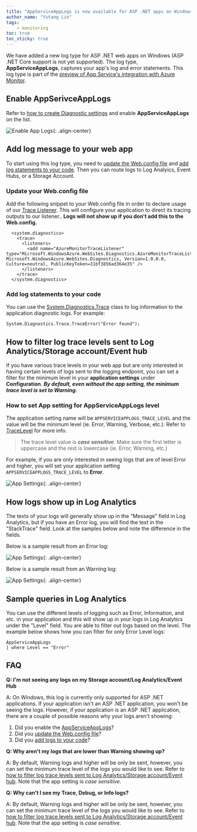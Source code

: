 ```yaml
---
title: "AppServiceAppLogs is now available for ASP .NET apps on Windows"
author_name: "Yutang Lin"
tags:
    - monitoring
toc: true
toc_sticky: true
---
```


We have added a new log type for ASP .NET web apps on Windows (ASP .NET Core support is not yet supported). The log type, **AppServiceAppLogs**, captures your app's log and error statements. This log type is part of the [preview of App Service's integration with Azure Monitor](https://azure.github.io/AppService/2019/11/01/App-Service-Integration-with-Azure-Monitor.html).

## Enable AppSerivceAppLogs <a name="enable-applogs"></a>

Refer to [how to create Diagnostic settings](#https://azure.github.io/AppService/2019/11/01/App-Service-Integration-with-Azure-Monitor.html#create-a-diagnostic-setting) and enable **AppServiceAppLogs** on the list.

![Enable App Logs]({{site.baseurl}}/media/2020/08/enable-applogs.png){: .align-center}

## Add log message to your web app

To start using this log type, you need to [update the Web.config file](#update-web-config) and [add log statements to your code](#add-logs-to-code). Then you can route logs to Log Analyics, Event Hubs, or a Storage Account.

### Update your Web.config file <a name="update-web-config"></a>

Add the following snippet to your Web.config file in order to declare usage of our [Trace Listener](https://docs.microsoft.com/dotnet/framework/debug-trace-profile/how-to-create-and-initialize-trace-listeners). This will configure your application to direct its tracing outputs to our listener.. **Logs will not show up if you don't add this to the Web.config.**

```
  <system.diagnostics>
    <trace>
      <listeners>
        <add name="AzureMonitorTraceListener" type="Microsoft.WindowsAzure.WebSites.Diagnostics.AzureMonitorTraceListener, Microsoft.WindowsAzure.WebSites.Diagnostics, Version=1.0.0.0, Culture=neutral, PublicKeyToken=31bf3856ad364e35" />
      </listeners>
    </trace>
  </system.diagnostics>
```

### Add log statements to your code <a name="add-logs-to-code"></a>

You can use the [System.Diagnostics.Trace](https://docs.microsoft.com/dotnet/api/system.diagnostics.trace?view=netcore-3.1) class to log information to the application diagnostic logs. For example:

``` 
System.Diagnostics.Trace.TraceError("Error found");
```

## How to filter log trace levels sent to Log Analytics/Storage account/Event hub <a name="app-setting-level"></a>

If you have various trace levels in your web app but are only interested in having certain levels of logs sent to the logging endpoint, you can set a filter for the minimum level in your **application settings** under **Configuration**. ***By default, even without the app setting, the minimum trace level is set to Warning.***

### How to set App setting for AppServiceAppLogs level

The application setting name will be ```APPSERVICEAPPLOGS_TRACE_LEVEL``` and the value will be the minimum level (ie. Error, Warning, Verbose, etc.). Refer to [TraceLevel](https://docs.microsoft.com/dotnet/api/system.diagnostics.tracelevel?view=netframework-4.8) for more info. 

> The trace level value is ***case sensitive***. Make sure the first letter is uppercase and the rest is lowercase (ie. Error, Warning, etc.)

For example, if you are only interested in seeing logs that are of level Error and higher, you will set your application setting `APPSERVICEAPPLOGS_TRACE_LEVEL` to **Error**.

![App Settings]({{site.baseurl}}/media/2020/08/app-settings.png){: .align-center}

## How logs show up in Log Analytics

The texts of your logs will generally show up in the "Message" field in Log Analytics, but if you have an Error log, you will find the text in the "StackTrace" field. Look at the samples below and note the difference in the fields.

Below is a sample result from an Error log:

![App Settings]({{site.baseurl}}/media/2020/08/error-logs-la-sample.png){: .align-center}

Below is a sample result from an Warning log:

![App Settings]({{site.baseurl}}/media/2020/08/warning-logs-la-sample.png){: .align-center}


## Sample queries in Log Analytics

You can use the different levels of logging such as Error, Information, and etc. in your application and this will show up in your logs in Log Analytics under the "Level" field. You are able to filter out logs based on the level. The example below shows how you can filter for only Error Level logs:

```
AppServiceAppLogs 
| where Level == "Error"
```

## FAQ

**Q: I'm not seeing any logs on my Storage account/Log Analytics/Event Hub**

A: On Windows, this log is currently only supported for ASP .NET applications. If your application isn't an ASP .NET application, you won't be seeing the logs. However, if your application is an ASP .NET application, there are a couple of possible reasons why your logs aren't showing:

1. Did you enable the [AppServiceAppLogs](#enable-applogs)?
1. Did you [update the Web.config file](#update-web-config)?
1. Did you [add logs to your code](#add-logs-to-code)?

**Q: Why aren't my logs that are lower than Warning showing up?**

A: By default, Warning logs and higher will be only be sent, however, you can set the minimum trace level of the logs you would like to see. Refer to [how to filter log trace levels sent to Log Analytics/Storage account/Event hub](#app-setting-level). Note that the app setting is *case sensitive*.

**Q: Why can't I see my Trace, Debug, or Info logs?**

A: By default, Warning logs and higher will be only be sent, however, you can set the minimum trace level of the logs you would like to see. Refer to [how to filter log trace levels sent to Log Analytics/Storage account/Event hub](#app-setting-level). Note that the app setting is *case sensitive*.
